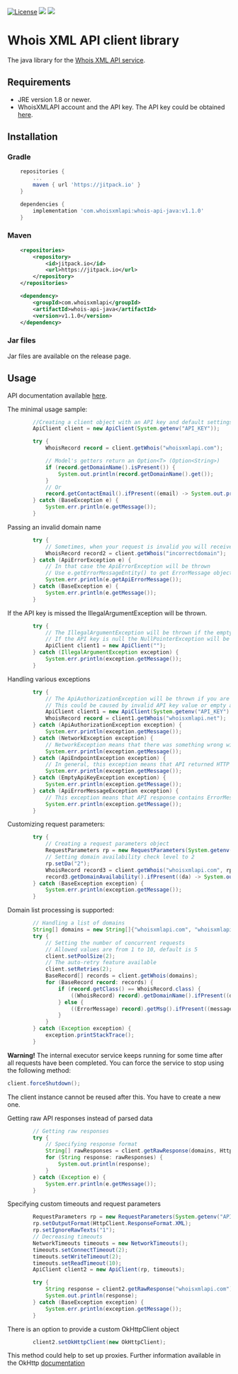 [![License](https://img.shields.io/badge/License-Apache%202.0-blue.svg)](https://opensource.org/licenses/Apache-2.0) [![](https://jitpack.io/v/com.whoisxmlapi/whois-api-java.svg)](https://jitpack.io/#com.whoisxmlapi/whois-api-java) [![](https://github.com/whois-api-llc/whois-api-java/workflows/Tests/badge.svg)](https://github.com/whois-api-llc/whois-api-java/actions)

# Whois XML API client library
The java library for the [Whois XML API service](https://whois.whoisxmlapi.com/).

## Requirements
* JRE version 1.8 or newer.
* WhoisXMLAPI account and the API key. The API key could be obtained [here](https://user.whoisxmlapi.com/products).

## Installation

### Gradle
```groovy
    repositories {
        ...
        maven { url 'https://jitpack.io' }
    }
```
```groovy
    dependencies {
        implementation 'com.whoisxmlapi:whois-api-java:v1.1.0'
    }
```

### Maven

```xml
    <repositories>
        <repository>
            <id>jitpack.io</id>
            <url>https://jitpack.io</url>
        </repository>
    </repositories>
```
```xml
	<dependency>
	    <groupId>com.whoisxmlapi</groupId>
	    <artifactId>whois-api-java</artifactId>
	    <version>v1.1.0</version>
	</dependency>
```
### Jar files
Jar files are available on the release page.


## Usage
API documentation available [here](https://whois.whoisxmlapi.com/documentation/making-requests).

The minimal usage sample:
```java
        //Creating a client object with an API key and default settings
        ApiClient client = new ApiClient(System.getenv("API_KEY"));

        try {
            WhoisRecord record = client.getWhois("whoisxmlapi.com");

            // Model's getters return an Option<T> (Option<String>)
            if (record.getDomainName().isPresent()) {
                System.out.println(record.getDomainName().get());
            }
            // Or
            record.getContactEmail().ifPresent((email) -> System.out.println(email));
        } catch (BaseException e) {
            System.err.println(e.getMessage());
        }
```

Passing an invalid domain name
```java
        try {
            // Sometimes, when your request is invalid you will receive an error response
            WhoisRecord record2 = client.getWhois("incorrectdomain");
        } catch (ApiErrorException e) {
            // In that case the ApiErrorException will be thrown
            // Use e.getErrorMessageEntity() to get ErrorMessage object (Could be a null!)
            System.err.println(e.getApiErrorMessage());
        } catch (BaseException e) {
            System.err.println(e.getMessage());
        }
```

If the API key is missed the IllegalArgumentException will be thrown.
```java
        try {
            // The IllegalArgumentException will be thrown if the empty API key is specified
            // If the API key is null the NullPointerException will be thrown
            ApiClient client1 = new ApiClient("");
        } catch (IllegalArgumentException exception) {
            System.err.println(exception.getMessage());
        }
```

Handling various exceptions
```java
        try {
            // The ApiAuthorizationException will be thrown if you are not permitted to perform queries
            // This could be caused by invalid API key value or empty account balance
            ApiClient client1 = new ApiClient(System.getenv("API_KEY").replace('0', '9'));
            WhoisRecord record = client1.getWhois("whoisxmlapi.net");
        } catch (ApiAuthorizationException exception) {
            System.err.println(exception.getMessage());
        } catch (NetworkException exception) {
            // NetworkException means that there was something wrong with connection
            System.err.println(exception.getMessage());
        } catch (ApiEndpointException exception) {
            // In general, this exception means that API returned HTTP 5XX code
            System.err.println(exception.getMessage());
        } catch (EmptyApiKeyException exception) {
            System.err.println(exception.getMessage());
        } catch (ApiErrorMessageException exception) {
            // This exception means that API response contains ErrorMessage field
            System.err.println(exception.getMessage());
        }
```

Customizing request parameters:
```java
        try {
            // Creating a request parameters object
            RequestParameters rp = new RequestParameters(System.getenv("API_KEY"));
            // Setting domain availability check level to 2
            rp.setDa("2");
            WhoisRecord record3 = client.getWhois("whoisxmlapi.com", rp);
            record3.getDomainAvailability().ifPresent((da) -> System.out.println(da));
        } catch (BaseException exception) {
            System.err.println(exception.getMessage());
        }
```

Domain list processing is supported:
```java
        // Handling a list of domains
        String[] domains = new String[]{"whoisxmlapi.com", "whoisxmlapi.net", "incorrectdomain"};
        try {
            // Setting the number of concurrent requests
            // Allowed values are from 1 to 10, default is 5
            client.setPoolSize(2);
            // The auto-retry feature available
            client.setRetries(2);
            BaseRecord[] records = client.getWhois(domains);
            for (BaseRecord record: records) {
                if (record.getClass() == WhoisRecord.class) {
                    ((WhoisRecord) record).getDomainName().ifPresent((domain) -> System.out.println(domain));
                } else {
                    ((ErrorMessage) record).getMsg().ifPresent((message) -> System.out.println(message));
                }
            }
        } catch (Exception exception) {
            exception.printStackTrace();
        }
```
**Warning!** The internal executor service keeps running for some time after all requests have been completed.
You can force the service to stop using the following method:
```java
client.forceShutdown();
```
The client instance cannot be reused after this. You have to create a new one.

Getting raw API responses instead of parsed data
```java
        // Getting raw responses
        try {
            // Specifying response format
            String[] rawResponses = client.getRawResponse(domains, HttpClient.ResponseFormat.XML);
            for (String response: rawResponses) {
                System.out.println(response);
            }
        } catch (Exception e) {
            System.err.println(e.getMessage());
        }
```

Specifying custom timeouts and request parameters
```java
        RequestParameters rp = new RequestParameters(System.getenv("API_KEY"));
        rp.setOutputFormat(HttpClient.ResponseFormat.XML);
        rp.setIgnoreRawTexts("1");
        // Decreasing timeouts
        NetworkTimeouts timeouts = new NetworkTimeouts();
        timeouts.setConnectTimeout(2);
        timeouts.setWriteTimeout(2);
        timeouts.setReadTimeout(10);
        ApiClient client2 = new ApiClient(rp, timeouts);

        try {
            String response = client2.getRawResponse("whoisxmlapi.com");
            System.out.println(response);
        } catch (BaseException exception) {
            System.err.println(exception.getMessage());
        }
```

There is an option to provide a custom OkHttpClient object
```java
        client2.setOkHttpClient(new OkHttpClient);
```
This method could help to set up proxies. Further information available in the OkHttp [documentation](https://square.github.io/okhttp/)

